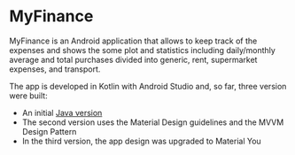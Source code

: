 # MyFinance

MyFinance is an Android application that allows to keep track of the expenses and shows the some plot and statistics including daily/monthly average and total purchases divided into generic, rent, supermarket expenses, and transport.

The app is developed in Kotlin with Android Studio and, so far, three version were built:
- An initial [Java version](https://github.com/francescofiorella/MyFinance-Java)
- The second version uses the Material Design guidelines and the MVVM Design Pattern
- In the third version, the app design was upgraded to Material You
